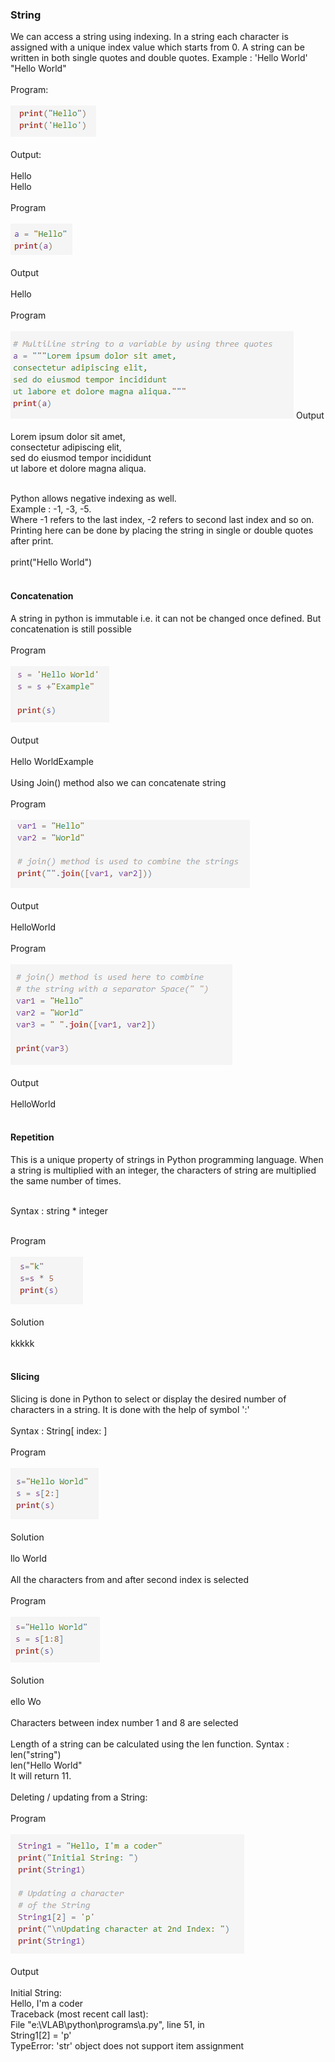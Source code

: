 
 <h3>String</h3>
                     We can access a string using indexing. In a string each character is assigned with a unique index value which starts from 0. A string can be written in both single quotes and double quotes.
Example  :  'Hello World'<br>
"Hello World"<br><br>
Program:<br><br>
<img src="images/img1.PNG"><br><br>
Output:<br><br>
Hello<br>
Hello<br><br>
Program<br><br>
<img src="images/img2.PNG"><br><br>
Output<br><br>
Hello<br><br>
Program<br><br>
<img src="images/img3.PNG">
Output<br><br>
Lorem ipsum dolor sit amet,<br>
consectetur adipiscing elit,<br>
sed do eiusmod tempor incididunt<br>
ut labore et dolore magna aliqua.<br><br>

Python allows negative indexing as well.<br>
Example : -1, -3, -5.<br>
Where -1 refers to the last index, -2 refers to second last index and so on.<br>
Printing here can be done by placing the string in single or double quotes after print.<br>
<br>
print("Hello World")<br><br>

<h4>Concatenation</h4>
A string in python is immutable i.e. it can not be changed once defined. But concatenation is still possible<br><br>
Program<br><br>
<img src="images/img4.PNG"><br><br>
Output<br><br>
Hello WorldExample<br><br>
Using Join() method also we can concatenate string<br><br>
Program<br><br>
<img src="images/img5.PNG"><br><br>
Output<br><br>
HelloWorld<br><br>
Program<br><br>
<img src="images/img6.PNG"><br><br>
Output<br><br>
HelloWorld<br><br>
<h4>Repetition</h4>This is a unique property of strings in Python programming language. When a string is multiplied with an integer, the characters of string are multiplied the same number of times.<br><br>

Syntax : string * integer<br><br>

Program<br><br>
<img src="images/img7.PNG"><br><br>
Solution<br><br>
kkkkk<br><br>
<h4>Slicing</h4>Slicing is done in Python to select or display the desired number of characters in a string. It is done with the help of symbol ':'<br><br>
Syntax : String[ index: ]<br><br>
Program<br><br>
<img src = "images/img8.PNG"><br><br>
Solution<br><br>
llo World<br><br>
All the characters from and after second index is selected<br><br>
Program<br><br>
<img src = "images/img9.PNG"><br><br>
Solution<br><br>
ello Wo<br><br>
Characters between index number 1 and 8 are selected<br><br>
Length of a string can be calculated using the len function.
Syntax : len("string")<br>
len("Hello World"<br>
It will return 11.<br><br>
Deleting / updating from a String:<br><br>
Program<br><br>
<img src = "images/img10.PNG"><br><br>
Output<br><br>
Initial String:<br>
Hello, I'm a coder<br>
Traceback (most recent call last):<br>
  File "e:\VLAB\python\programs\a.py", line 51, in <module><br>
    String1[2] = 'p'<br>
TypeError: 'str' object does not support item assignment
